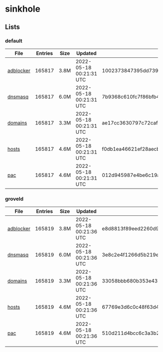 # sinkhole

## Lists

### default

|File|Entries|Size|Updated|Hash|
|-|-|-|-|-|
|[adblocker](https://raw.githubusercontent.com/groveld/sinkhole/lists/default/adblocker.txt)|165817|3.8M|2022-05-18 00:21:31 UTC|1002373847395dd739d97aa44527dcb847f7176a29919f5247a287deac16edd3|
|[dnsmasq](https://raw.githubusercontent.com/groveld/sinkhole/lists/default/dnsmasq.txt)|165817|6.0M|2022-05-18 00:21:31 UTC|7b9368c610fc7f86bfb40d6bf0a0ec3bd55d8d9f3233a0066c0d5729b4e676e4|
|[domains](https://raw.githubusercontent.com/groveld/sinkhole/lists/default/domains.txt)|165817|3.3M|2022-05-18 00:21:31 UTC|ae17cc3630797c72caf86765acaf657248d3bfa4c37ab2a21085e6d9d65f440e|
|[hosts](https://raw.githubusercontent.com/groveld/sinkhole/lists/default/hosts.txt)|165817|4.6M|2022-05-18 00:21:31 UTC|f0db1ea46621ef28aecbe66c0860ba0347f0610781db585fc3a85fc394677f3e|
|[pac](https://raw.githubusercontent.com/groveld/sinkhole/lists/default/pac.txt)|165817|4.6M|2022-05-18 00:21:31 UTC|012d945987e4be6c19a2e21938f897a6f7565270c7902269586e5b081a2ebfcf|

### groveld

|File|Entries|Size|Updated|Hash|
|-|-|-|-|-|
|[adblocker](https://raw.githubusercontent.com/groveld/sinkhole/lists/groveld/adblocker.txt)|165819|3.8M|2022-05-18 00:21:36 UTC|e8d8813f89eed2260d963319b291ac2d28ec18fdb8f0eceee9c028eb92a4c437|
|[dnsmasq](https://raw.githubusercontent.com/groveld/sinkhole/lists/groveld/dnsmasq.txt)|165819|6.0M|2022-05-18 00:21:36 UTC|3e8c2e4f1266d5b219e96ae78944c0b1de5c8b5c3e86c00aee7f933d1bce0b58|
|[domains](https://raw.githubusercontent.com/groveld/sinkhole/lists/groveld/domains.txt)|165819|3.3M|2022-05-18 00:21:36 UTC|33058bbb680b353e438b8448aa105047515936546d8339861aef413c07286fa6|
|[hosts](https://raw.githubusercontent.com/groveld/sinkhole/lists/groveld/hosts.txt)|165819|4.6M|2022-05-18 00:21:36 UTC|67769e3d6c0c48f63d4f1a2bdc4a89e75af9e93a42c7fbe0a8ac3ee678cbf44d|
|[pac](https://raw.githubusercontent.com/groveld/sinkhole/lists/groveld/pac.txt)|165819|4.6M|2022-05-18 00:21:36 UTC|510d211d4bcc6c3a3b2a935d1cc4609532e65a966a97159ea432743fe8571c04|
